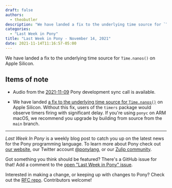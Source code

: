 ```yaml
---
draft: false
authors:
  - theobutler
description: "We have landed a fix to the underlying time source for `Time.nanos()` on Apple Silicon."
categories:
  - "Last Week in Pony"
title: "Last Week in Pony - November 14, 2021"
date: 2021-11-14T11:16:57-05:00
---
```


We have landed a fix to the underlying time source for `Time.nanos()` on Apple Silicon.

<!-- more -->

## Items of note

- Audio from the [2021-11-09](https://vimeo.com/916367130) Pony development sync call is available.

- We have landed [a fix to the underlying time source for `Time.nanos()`](https://github.com/ponylang/ponyc/pull/3921) on Apple Silicon. Without this fix, users of the `timers` package would observe timers firing with significant delay. If you're using `ponyc` on ARM macOS, we recommend you upgrade by building from source from the `main` branch.

---

_Last Week In Pony_ is a weekly blog post to catch you up on the latest news for the Pony programming language. To learn more about Pony check out [our website](https://ponylang.io), our Twitter account [@ponylang](https://twitter.com/ponylang), or our [Zulip community](https://ponylang.zulipchat.com).

Got something you think should be featured? There's a GitHub issue for that! Add a comment to the [open "Last Week in Pony" issue](https://github.com/ponylang/ponylang.github.io/issues?q=is%3Aissue+is%3Aopen+label%3Alast-week-in-pony).

Interested in making a change, or keeping up with changes to Pony? Check out the [RFC repo](https://github.com/ponylang/rfcs). Contributors welcome!
